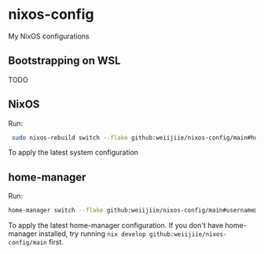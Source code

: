 # nixos-config

My NixOS configurations

## Bootstrapping on WSL

TODO

## NixOS

Run:

```bash
 sudo nixos-rebuild switch --flake github:weiijiie/nixos-config/main#hostname
 ```

To apply the latest system configuration

## home-manager

Run:

```bash
home-manager switch --flake github:weiijiie/nixos-config/main#username@hostname
```

To apply the latest home-manager configuration. If you don't have home-manager installed, try running `nix develop github:weiijiie/nixos-config/main` first.